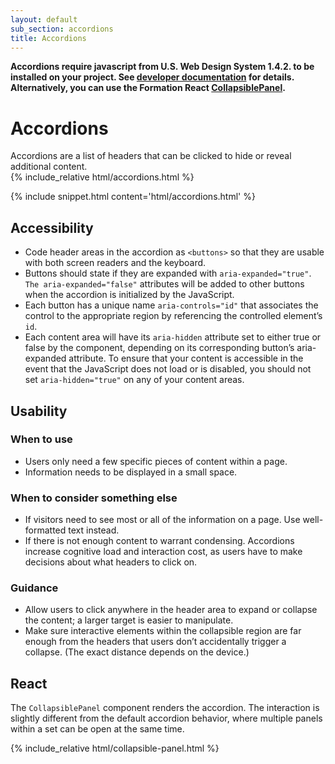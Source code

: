 ```yaml
---
layout: default
sub_section: accordions
title: Accordions
---
```


<div class="vads-u-background-color--gold vads-u-padding--2 vads-u-display--inline-block vads-u-width--auto vads-u-margin-bottom--5">
  <p class="vads-u-margin--0  vads-u-measure--5"><strong>Accordions require javascript from U.S. Web Design System 1.4.2. to be installed on your project. See <a href="{{ site.baseurl }}/documentation/developers.html">developer documentation</a> for details. Alternatively, you can use the Formation React <a href="https://department-of-veterans-affairs.github.io/veteran-facing-services-tools/visual-design/components/collapsiblepanel/">CollapsiblePanel</a>.</strong></p>
</div>

# Accordions

<div class="va-introtext" markdown="1">
Accordions are a list of headers that can be clicked to hide or reveal additional content.
</div>

<div class="site-showcase">
{% include_relative html/accordions.html %}
</div>

{% include snippet.html content='html/accordions.html' %}


## Accessibility

* Code header areas in the accordion as `<buttons>` so that they are usable with both screen readers and the keyboard.
* Buttons should state if they are expanded with `aria-expanded="true"`. `The aria-expanded="false"` attributes will be added to other buttons when the accordion is initialized by the JavaScript.
* Each button has a unique name `aria-controls="id"` that associates the control to the appropriate region by referencing the controlled element’s `id`.
* Each content area will have its `aria-hidden` attribute set to either true or false by the component, depending on its corresponding button’s aria-expanded attribute. To ensure that your content is accessible in the event that the JavaScript does not load or is disabled, you should not set `aria-hidden="true"` on any of your content areas.

## Usability

### When to use

* Users only need a few specific pieces of content within a page.
* Information needs to be displayed in a small space.

### When to consider something else

* If visitors need to see most or all of the information on a page. Use well-formatted text instead.
* If there is not enough content to warrant condensing. Accordions increase cognitive load and interaction cost, as users have to make decisions about what headers to click on.

### Guidance

* Allow users to click anywhere in the header area to expand or collapse the content; a larger target is easier to manipulate.
* Make sure interactive elements within the collapsible region are far enough from the headers that users don’t accidentally trigger a collapse. (The exact distance depends on the device.)

## React

The `CollapsiblePanel` component renders the accordion. The interaction is slightly different from the default accordion behavior, where multiple panels within a set can be open at the same time.

<div class="site-showcase">
{% include_relative html/collapsible-panel.html %}
</div>
